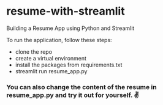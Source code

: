 # resume-with-streamlit
Building a Resume App using Python and Streamlit

To run the application, follow these steps:
- clone the repo
- create a virtual environment
- install the packages from requirements.txt
- streamlit run resume_app.py

### You can also change the content of the resume in resume_app.py and try it out for yourself. ✌️
